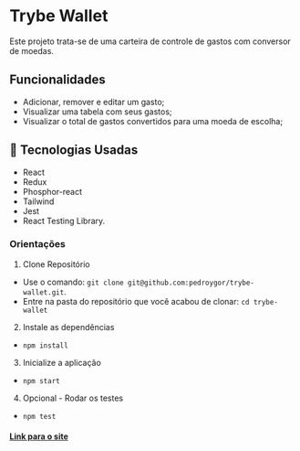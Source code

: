 # Trybe Wallet

Este projeto trata-se de uma carteira de controle de gastos com conversor de moedas.

## Funcionalidades

- Adicionar, remover e editar um gasto;
- Visualizar uma tabela com seus gastos;
- Visualizar o total de gastos convertidos para uma moeda de escolha;

## :rocket: Tecnologias Usadas

- React
- Redux
- Phosphor-react
- Tailwind
- Jest
- React Testing Library.

### Orientações

1. Clone Repositório

- Use o comando: `git clone git@github.com:pedroygor/trybe-wallet.git`.
- Entre na pasta do repositório que você acabou de clonar: `cd trybe-wallet`

2. Instale as dependências

- `npm install`

3. Inicialize a aplicação

- `npm start`

4. Opcional - Rodar os testes

- `npm test`

#### [Link para o site](https://pedroygor-trybe-wallet.netlify.app/)
